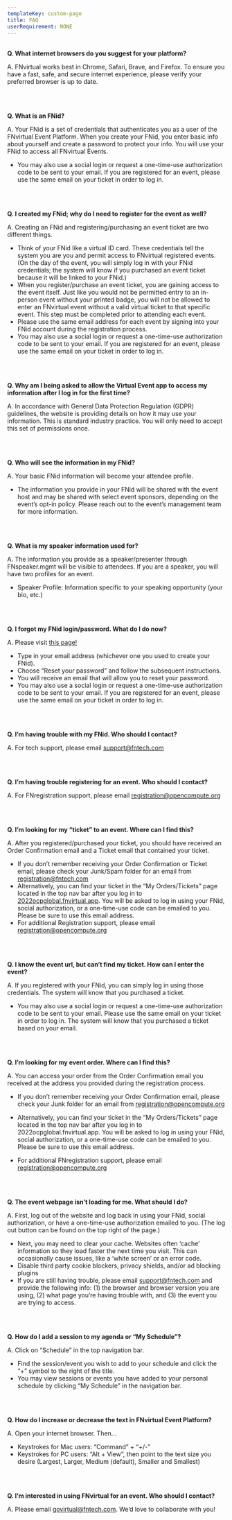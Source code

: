 ```yaml
---
templateKey: custom-page
title: FAQ
userRequirement: NONE
---
```

**<BR>Q. What internet browsers do you suggest for your platform?**

A. FNvirtual works best in Chrome, Safari, Brave, and Firefox. To ensure you have a fast, safe, and secure internet experience, please verify your preferred browser is up to date.

<br><br>

**Q. What is an FNid?**

A. Your FNid is a set of credentials that authenticates you as a user of the FNvirtual Event Platform. When you create your FNid, you enter basic info about yourself and create a password to protect your info. You will use your FNid to access all FNvirtual Events.

* You may also use a social login or request a one-time-use authorization code to be sent to your email. If you are registered for an event, please use the same email on your ticket in order to log in. 

<br><br>

**Q. I created my FNid; why do I need to register for the event as well?**

A. Creating an FNid and registering/purchasing an event ticket are two different things.

* Think of your FNid like a virtual ID card. These credentials tell the system you are you and permit access to FNvirtual registered events. (On the day of the event, you will simply log in with your FNid credentials; the system will know if you purchased an event ticket because it will be linked to your FNid.)
* When you register/purchase an event ticket, you are gaining access to the event itself. Just like you would not be permitted entry to an in-person event without your printed badge, you will not be allowed to enter an FNvirtual event without a valid virtual ticket to that specific event. This step must be completed prior to attending each event.
* Please use the same email address for each event by signing into your FNid account during the registration process.
* You may also use a social login or request a one-time-use authorization code to be sent to your email. If you are registered for an event, please use the same email on your ticket in order to log in. 

<br><br>

**Q. Why am I being asked to allow the Virtual Event app to access my information after I log in for the first time?**

A. In accordance with General Data Protection Regulation (GDPR) guidelines, the website is providing details on how it may use your information. This is standard industry practice. You will only need to accept this set of permissions once.

<br><br>

**Q. Who will see the information in my FNid?**

A. Your basic FNid information will become your attendee profile.

* The information you provide in your FNid will be shared with the event host and may be shared with select event sponsors, depending on the event’s opt-in policy. Please reach out to the event’s management team for more information.

<br><br>

**Q. What is my speaker information used for?**

A. The information you provide as a speaker/presenter through FNspeaker.mgmt will be visible to attendees. If you are a speaker, you will have two profiles for an event.

* Speaker Profile: Information specific to your speaking opportunity (your bio, etc.)

<br><br>

**Q. I forgot my FNid login/password. What do I do now?** 

A. Please visit <a href=“https://idp.fnvirtual.app/auth/login“ target=“_blank”>this page!</a>[](https://idp.fntech.com/)

* Type in your email address (whichever one you used to create your FNid). 
* Choose “Reset your password” and follow the subsequent instructions.
* You will receive an email that will allow you to reset your password.
* You may also use a social login or request a one-time-use authorization code to be sent to your email. If you are registered for an event, please use the same email on your ticket in order to log in. 

<br><br>

**Q. I’m having trouble with my FNid. Who should I contact?**

A. For tech support, please email [support@fntech.com](mailto:support@fntech.com)

<br><br>

**Q. I’m having trouble registering for an event. Who should I contact?**

A. For FNregistration support, please email [registration@opencompute.org](Mailto:registration@opencompute.org)

<br><br>

**Q. I’m looking for my “ticket” to an event. Where can I find this?**

A. After you registered/purchased your ticket, you should have received an Order Confirmation email and a Ticket email that contained your ticket.

* If you don’t remember receiving your Order Confirmation or Ticket email, please check your Junk/Spam folder for an email from registration@fntech.com
* Alternatively, you can find your ticket in the “My Orders/Tickets” page located in the top nav bar after you log in to [2022ocpglobal.fnvirtual.app](https://2022ocpglobal.fnvirtual.app). You will be asked to log in using your FNid, social authorization, or a one-time-use code can be emailed to you. Please be sure to use this email address. 
* For additional Registration support, please email [registration@opencompute.org](Mailto:registration@opencompute.org)

<br><br>

**Q. I know the event url, but can’t find my ticket. How can I enter the event?**

A. If you registered with your FNid, you can simply log in using those credentials. The system will know that you purchased a ticket.

* You may also use a social login or request a one-time-use authorization code to be sent to your email. Please use the same email on your ticket in order to log in. The system will know that you purchased a ticket based on your email. 

<br><br>

**Q. I’m looking for my event order. Where can I find this?**

A. You can access your order from the Order Confirmation email you received at the address you provided during the registration process.

* If you don’t remember receiving your Order Confirmation email, please check your Junk folder for an email from registration@opencompute.org
* Alternatively, you can find your ticket in the “My Orders/Tickets” page located in the top nav bar after you log in to 2022ocpglobal.fnvirtual.app. You will be asked to log in using your FNid, social authorization, or a one-time-use code can be emailed to you. Please be sure to use this email address. 
* For additional FNregistration support, please email [registration@opencompute.org](Mailto:registration@opencompute.org)

  <br><br>

**Q. The event webpage isn’t loading for me. What should I do?**

A. First, log out of the website and log back in using your FNid, social authorization, or have a one-time-use authorization emailed to you. (The log out button can be found on the top right of the page.)

* Next, you may need to clear your cache. Websites often ‘cache’ information so they load faster the next time you visit. This can occasionally cause issues, like a ‘white screen’ or an error code.
* Disable third party cookie blockers, privacy shields, and/or ad blocking plugins
* If you are still having trouble, please email support@fntech.com and provide the following info: (1) the browser and browser version you are using, (2) what page you’re having trouble with, and (3) the event you are trying to access.

<br><br>

**Q. How do I add a session to my agenda or “My Schedule”?**

A. Click on “Schedule” in the top navigation bar. 

* Find the session/event you wish to add to your schedule and click the “+” symbol to the right of the title.
* You may view sessions or events you have added to your personal schedule by clicking “My Schedule” in the navigation bar.

<br><br>

**Q. How do I increase or decrease the text in FNvirtual Event Platform?**

A. Open your internet browser. Then…

* Keystrokes for Mac users: “Command” + “+/-”
* Keystrokes for PC users: “Alt + View”, then point to the text size you desire (Largest, Larger, Medium (default), Smaller and Smallest)

<br><br>

**Q. I’m interested in using FNvirtual for an event. Who should I contact?**

A. Please email [govirtual@fntech.com](<mailto: govirtual@fntech.com>). We’d love to collaborate with you!